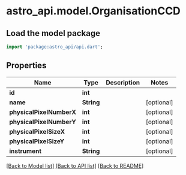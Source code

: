 # astro_api.model.OrganisationCCD

## Load the model package
```dart
import 'package:astro_api/api.dart';
```

## Properties
Name | Type | Description | Notes
------------ | ------------- | ------------- | -------------
**id** | **int** |  | 
**name** | **String** |  | [optional] 
**physicalPixelNumberX** | **int** |  | [optional] 
**physicalPixelNumberY** | **int** |  | [optional] 
**physicalPixelSizeX** | **int** |  | [optional] 
**physicalPixelSizeY** | **int** |  | [optional] 
**instrument** | **String** |  | [optional] 

[[Back to Model list]](../README.md#documentation-for-models) [[Back to API list]](../README.md#documentation-for-api-endpoints) [[Back to README]](../README.md)


